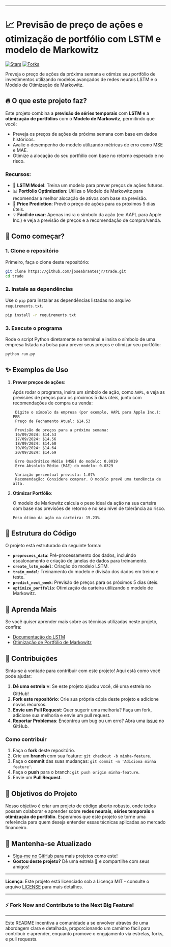 
---

# 📈 Previsão de preço de ações e otimização de portfólio com LSTM e modelo de Markowitz

[![Stars](https://img.shields.io/github/stars/joseabrantesjr/trade.svg?style=social)](https://github.com/joseabrantesjr/trade/stargazers)
[![Forks](https://img.shields.io/github/forks/joseabrantesjr/trade.svg?style=social)](https://github.com/joseabrantesjr/trade/network/members)

Preveja o preço de ações da próxima semana e otimize seu portfólio de investimentos utilizando modelos avançados de redes neurais LSTM e o Modelo de Otimização de Markowitz.

## 🔥 O que este projeto faz?

Este projeto combina a **previsão de séries temporais** com **LSTM** e a **otimização de portfólios** com o **Modelo de Markowitz**, permitindo que você:

- Preveja os preços de ações da próxima semana com base em dados históricos.
- Avalie o desempenho do modelo utilizando métricas de erro como MSE e MAE.
- Otimize a alocação do seu portfólio com base no retorno esperado e no risco.

### Recursos:

- 🚀 **LSTM Model**: Treina um modelo para prever preços de ações futuros.
- 📊 **Portfolio Optimization**: Utiliza o Modelo de Markowitz para recomendar a melhor alocação de ativos com base na previsão.
- 🔮 **Price Prediction**: Prevê o preço de ações para os próximos 5 dias úteis.
- 💡 **Fácil de usar**: Apenas insira o símbolo da ação (ex: AAPL para Apple Inc.) e veja a previsão de preços e a recomendação de compra/venda.

## 🚀 Como começar?

### 1. Clone o repositório

Primeiro, faça o clone deste repositório:

```bash
git clone https://github.com/joseabrantesjr/trade.git
cd trade
```

### 2. Instale as dependências

Use o `pip` para instalar as dependências listadas no arquivo `requirements.txt`.

```bash
pip install -r requirements.txt
```

### 3. Execute o programa

Rode o script Python diretamente no terminal e insira o símbolo de uma empresa listada na bolsa para prever seus preços e otimizar seu portfólio:

```bash
python run.py
```

## ✨ Exemplos de Uso

1. **Prever preços de ações**:

   Após rodar o programa, insira um símbolo de ação, como `AAPL`, e veja as previsões de preços para os próximos 5 dias úteis, junto com recomendações de compra ou venda:

   ```
    Digite o símbolo da empresa (por exemplo, AAPL para Apple Inc.): PBR
    Preço de Fechamento Atual: $14.53

    Previsão de preços para a próxima semana:
    16/09/2024: $14.53
    17/09/2024: $14.56
    18/09/2024: $14.60
    19/09/2024: $14.64
    20/09/2024: $14.69

    Erro Quadrático Médio (MSE) do modelo: 0.0019
    Erro Absoluto Médio (MAE) do modelo: 0.0329

    Variação percentual prevista: 1.07%
    Recomendação: Considere comprar. O modelo prevê uma tendência de alta.

   ```

2. **Otimizar Portfólio**:

   O modelo de Markowitz calcula o peso ideal da ação na sua carteira com base nas previsões de retorno e no seu nível de tolerância ao risco.

   ```
   Peso ótimo da ação na carteira: 15.23%
   ```

## 📄 Estrutura do Código

O projeto está estruturado da seguinte forma:

- **`preprocess_data`**: Pré-processamento dos dados, incluindo escalonamento e criação de janelas de dados para treinamento.
- **`create_lstm_model`**: Criação do modelo LSTM.
- **`train_model`**: Treinamento do modelo e divisão dos dados em treino e teste.
- **`predict_next_week`**: Previsão de preços para os próximos 5 dias úteis.
- **`optimize_portfolio`**: Otimização da carteira utilizando o modelo de Markowitz.

## 🧠 Aprenda Mais

Se você quiser aprender mais sobre as técnicas utilizadas neste projeto, confira:

- [Documentação do LSTM](https://en.wikipedia.org/wiki/Long_short-term_memory)
- [Otimização de Portfólio de Markowitz](https://en.wikipedia.org/wiki/Modern_portfolio_theory)

## 🤝 Contribuições

Sinta-se à vontade para contribuir com este projeto! Aqui está como você pode ajudar:

1. **Dê uma estrela ⭐**: Se este projeto ajudou você, dê uma estrela no GitHub!
2. **Fork este repositório**: Crie sua própria cópia deste projeto e adicione novos recursos.
3. **Envie um Pull Request**: Quer sugerir uma melhoria? Faça um fork, adicione sua melhoria e envie um pull request.
4. **Reportar Problemas**: Encontrou um bug ou um erro? Abra uma [issue](https://github.com/seu_usuario/seu_repositorio/issues) no GitHub.

### Como contribuir

1. Faça o **fork** deste repositório.
2. Crie um **branch** com sua feature: `git checkout -b minha-feature`.
3. Faça o **commit** das suas mudanças: `git commit -m 'Adiciona minha feature'`.
4. Faça o **push** para o branch: `git push origin minha-feature`.
5. Envie um **Pull Request**.

## 🎯 Objetivos do Projeto

Nosso objetivo é criar um projeto de código aberto robusto, onde todos possam colaborar e aprender sobre **redes neurais**, **séries temporais** e **otimização de portfólio**. Esperamos que este projeto se torne uma referência para quem deseja entender essas técnicas aplicadas ao mercado financeiro.

## 🌟 Mantenha-se Atualizado

- [Siga-me no GitHub](https://github.com/seu_usuario) para mais projetos como este!
- **Gostou deste projeto?** Dê uma estrela 🌟 e compartilhe com seus amigos!

---

**Licença**: Este projeto está licenciado sob a Licença MIT - consulte o arquivo [LICENSE](LICENSE) para mais detalhes.

---

### ⚡ Fork Now and Contribute to the Next Big Feature!
---

Este README incentiva a comunidade a se envolver através de uma abordagem clara e detalhada, proporcionando um caminho fácil para contribuir e aprender, enquanto promove o engajamento via estrelas, forks, e pull requests.